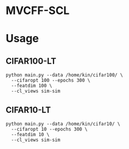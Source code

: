 # MVCFF-SCL
# Usage
## CIFAR100-LT
```
python main.py --data /home/kin/cifar100/ \
  --cifaropt 100 --epochs 300 \
  --featdim 100 \
  --cl_views sim-sim
```

## CIFAR10-LT
```
python main.py --data /home/kin/cifar10/ \
  --cifaropt 10 --epochs 300 \
  --featdim 10 \
  --cl_views sim-sim
```
